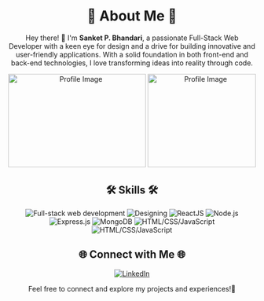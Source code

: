 <h1 align="center">🚀 About Me 🚀</h1>

<p align="center">
  Hey there! 👋 I'm <strong>Sanket P. Bhandari</strong>, a passionate Full-Stack Web Developer with a keen eye for design and a drive for building innovative and user-friendly applications. With a solid foundation in both front-end and back-end technologies, I love transforming ideas into reality through code.
</p>

<div align="center">
  <img src="https://repository-images.githubusercontent.com/462900780/0a10af70-6cbf-46df-9071-0ff586a3b1d6" width="280" height="190" alt="Profile Image">
  <img src="https://i.pinimg.com/originals/38/a0/cc/38a0cc030a73b8592057bd7d01bfd56d.gif" width="220" height="190" alt="Profile Image">
</div>



<h2 align="center">🛠️ Skills 🛠️</h2>

<p align="center">
  <img src="https://img.shields.io/badge/Full--stack%20web%20development-%E2%9A%99%EF%B8%8F-2c3e50" alt="Full-stack web development">
  <img src="https://img.shields.io/badge/Designing-%F0%9F%8E%A8-3498db" alt="Designing">
  <img src="https://img.shields.io/badge/ReactJS-%E2%9A%9B%EF%B8%8F-61dafb" alt="ReactJS">
  <img src="https://img.shields.io/badge/Node.js-%F0%9F%9A%80-68a063" alt="Node.js">
  <img src="https://img.shields.io/badge/Express.js-%F0%9F%9B%A4%EF%B8%8F-4b4b4b" alt="Express.js">
  <img src="https://img.shields.io/badge/MongoDB-%F0%9F%8D%83-4db33d" alt="MongoDB">
  <img src="https://img.shields.io/badge/HTML/CSS/JavaScript-%F0%9F%8C%90-f0db4f" alt="HTML/CSS/JavaScript">
<img src="https://img.shields.io/badge/React Native-%F0%9F%8C%90-61dafb" alt="HTML/CSS/JavaScript">
</p>


<h2 align="center">🌐 Connect with Me 🌐</h2>

<p align="center">
  <a href="https://www.linkedin.com/in/sanket-bhandari-80a37a25a/">
    <img src="https://img.shields.io/badge/LinkedIn-%230077B5.svg?&style=for-the-badge&logo=linkedin&logoColor=white" alt="LinkedIn">
  </a>
</p>

<p align="center">Feel free to connect and explore my projects and experiences!🗿 </p>
